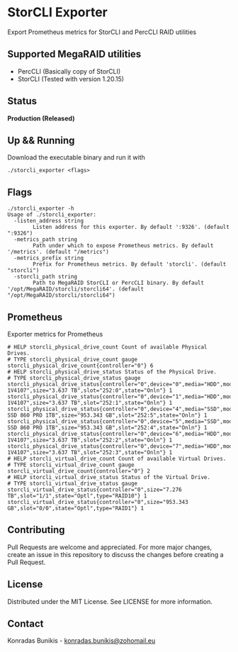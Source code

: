 # StorCLI Exporter
Export Prometheus metrics for StorCLI and PercCLI RAID utilities

## Supported MegaRAID utilities
* PercCLI (Basically copy of StorCLI)
* StorCLI (Tested with version 1.20.15)

## Status
**Production (Released)**

## Up && Running
Download the executable binary and run it with
```
./storcli_exporter <flags>
```

## Flags
```
./storcli_exporter -h
Usage of ./storcli_exporter:
  -listen_address string
    	Listen address for this exporter. By default ':9326'. (default ":9326")
  -metrics_path string
    	Path under which to expose Prometheus metrics. By default '/metrics'. (default "/metrics")
  -metrics_prefix string
    	Prefix for Prometheus metrics. By default 'storcli'. (default "storcli")
  -storcli_path string
    	Path to MegaRAID StorCLI or PercCLI binary. By default '/opt/MegaRAID/storcli/storcli64'. (default "/opt/MegaRAID/storcli/storcli64")
```

## Prometheus
Exporter metrics for Prometheus
```
# HELP storcli_physical_drive_count Count of available Physical Drives.
# TYPE storcli_physical_drive_count gauge
storcli_physical_drive_count{controller="0"} 6
# HELP storcli_physical_drive_status Status of the Physical Drive.
# TYPE storcli_physical_drive_status gauge
storcli_physical_drive_status{controller="0",device="0",media="HDD",model="ST4000NM0035-1V4107",size="3.637 TB",slot="252:0",state="Onln"} 1
storcli_physical_drive_status{controller="0",device="1",media="HDD",model="ST4000NM0035-1V4107",size="3.637 TB",slot="252:1",state="Onln"} 1
storcli_physical_drive_status{controller="0",device="4",media="SSD",model="Samsung SSD 860 PRO 1TB",size="953.343 GB",slot="252:5",state="Onln"} 1
storcli_physical_drive_status{controller="0",device="5",media="SSD",model="Samsung SSD 860 PRO 1TB",size="953.343 GB",slot="252:4",state="Onln"} 1
storcli_physical_drive_status{controller="0",device="6",media="HDD",model="ST4000NM0035-1V4107",size="3.637 TB",slot="252:2",state="Onln"} 1
storcli_physical_drive_status{controller="0",device="7",media="HDD",model="ST4000NM0035-1V4107",size="3.637 TB",slot="252:3",state="Onln"} 1
# HELP storcli_virtual_drive_count Count of available Virtual Drives.
# TYPE storcli_virtual_drive_count gauge
storcli_virtual_drive_count{controller="0"} 2
# HELP storcli_virtual_drive_status Status of the Virtual Drive.
# TYPE storcli_virtual_drive_status gauge
storcli_virtual_drive_status{controller="0",size="7.276 TB",slot="1/1",state="Optl",type="RAID10"} 1
storcli_virtual_drive_status{controller="0",size="953.343 GB",slot="0/0",state="Optl",type="RAID1"} 1
```

## Contributing
Pull Requests are welcome and appreciated. For more major changes, create an issue in this repository to discuss the changes before creating a Pull Request.

## License
Distributed under the MIT License. See LICENSE for more information.

## Contact
Konradas Bunikis - konradas.bunikis@zohomail.eu
